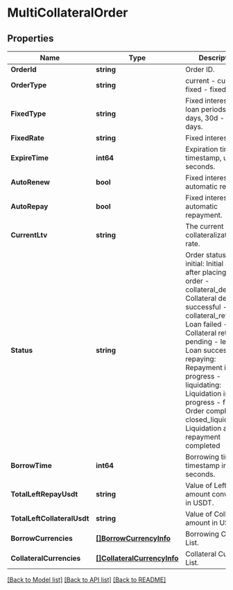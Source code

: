 # MultiCollateralOrder

## Properties

Name | Type | Description | Notes
------------ | ------------- | ------------- | -------------
**OrderId** | **string** | Order ID. | [optional] 
**OrderType** | **string** | current - current, fixed - fixed. | [optional] 
**FixedType** | **string** | Fixed interest rate loan periods: 7d - 7 days, 30d - 30 days. | [optional] 
**FixedRate** | **string** | Fixed interest rate. | [optional] 
**ExpireTime** | **int64** | Expiration time, timestamp, unit in seconds. | [optional] 
**AutoRenew** | **bool** | Fixed interest rate, automatic renewal. | [optional] 
**AutoRepay** | **bool** | Fixed interest rate, automatic repayment. | [optional] 
**CurrentLtv** | **string** | The current collateralization rate. | [optional] 
**Status** | **string** | Order status: - initial: Initial state after placing the order - collateral_deducted: Collateral deduction successful - collateral_returning: Loan failed - Collateral return pending - lent: Loan successful - repaying: Repayment in progress - liquidating: Liquidation in progress - finished: Order completed - closed_liquidated: Liquidation and repayment completed | [optional] 
**BorrowTime** | **int64** | Borrowing time, timestamp in seconds. | [optional] 
**TotalLeftRepayUsdt** | **string** | Value of Left repay amount converted in USDT. | [optional] 
**TotalLeftCollateralUsdt** | **string** | Value of Collateral amount in USDT. | [optional] 
**BorrowCurrencies** | [**[]BorrowCurrencyInfo**](BorrowCurrencyInfo.md) | Borrowing Currency List. | [optional] 
**CollateralCurrencies** | [**[]CollateralCurrencyInfo**](CollateralCurrencyInfo.md) | Collateral Currency List. | [optional] 

[[Back to Model list]](../README.md#documentation-for-models) [[Back to API list]](../README.md#documentation-for-api-endpoints) [[Back to README]](../README.md)


